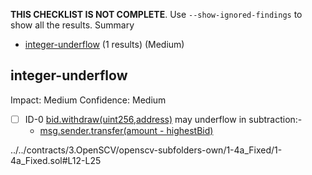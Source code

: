 **THIS CHECKLIST IS NOT COMPLETE**. Use `--show-ignored-findings` to show all the results.
Summary
 - [integer-underflow](#integer-underflow) (1 results) (Medium)
## integer-underflow
Impact: Medium
Confidence: Medium
 - [ ] ID-0
[bid.withdraw(uint256,address)](../../contracts/3.OpenSCV/openscv-subfolders-own/1-4a_Fixed/1-4a_Fixed.sol#L12-L25) may underflow in subtraction:- 
	- [msg.sender.transfer(amount - highestBid)](../../contracts/3.OpenSCV/openscv-subfolders-own/1-4a_Fixed/1-4a_Fixed.sol#L20)

../../contracts/3.OpenSCV/openscv-subfolders-own/1-4a_Fixed/1-4a_Fixed.sol#L12-L25


